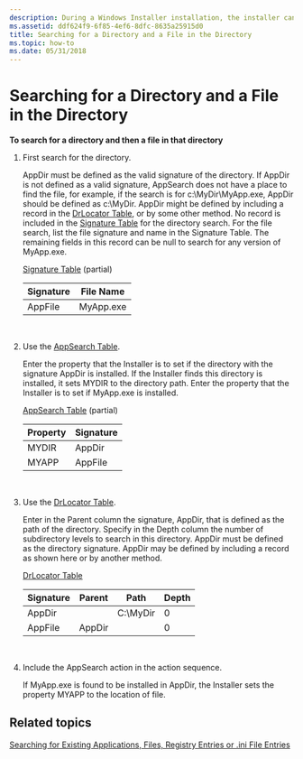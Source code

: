 ```yaml
---
description: During a Windows Installer installation, the installer can search for a directory and a file in that directory.
ms.assetid: ddf624f9-6f85-4ef6-8dfc-8635a25915d0
title: Searching for a Directory and a File in the Directory
ms.topic: how-to
ms.date: 05/31/2018
---
```


# Searching for a Directory and a File in the Directory

**To search for a directory and then a file in that directory**

1.  First search for the directory.

    AppDir must be defined as the valid signature of the directory. If AppDir is not defined as a valid signature, AppSearch does not have a place to find the file, for example, if the search is for c:\\MyDir\\MyApp.exe, AppDir should be defined as c:\\MyDir. AppDir might be defined by including a record in the [DrLocator Table](drlocator-table.md), or by some other method. No record is included in the [Signature Table](signature-table.md) for the directory search. For the file search, list the file signature and name in the Signature Table. The remaining fields in this record can be null to search for any version of MyApp.exe.

    [Signature Table](signature-table.md) (partial)

    

    | Signature          | File Name            |
    |--------------------|----------------------|
    | AppFile<br/> | MyApp.exe<br/> |

    

     

2.  Use the [AppSearch Table](appsearch-table.md).

    Enter the property that the Installer is to set if the directory with the signature AppDir is installed. If the Installer finds this directory is installed, it sets MYDIR to the directory path. Enter the property that the Installer is to set if MyApp.exe is installed.

    [AppSearch Table](appsearch-table.md) (partial)

    

    | Property         | Signature          |
    |------------------|--------------------|
    | MYDIR<br/> | AppDir<br/>  |
    | MYAPP<br/> | AppFile<br/> |

    

     

3.  Use the [DrLocator Table](drlocator-table.md).

    Enter in the Parent column the signature, AppDir, that is defined as the path of the directory. Specify in the Depth column the number of subdirectory levels to search in this directory. AppDir must be defined as the directory signature. AppDir may be defined by including a record as shown here or by another method.

    [DrLocator Table](drlocator-table.md)

    

    | Signature | Parent | Path      | Depth |
    |-----------|--------|-----------|-------|
    | AppDir    |        | C:\\MyDir | 0     |
    | AppFile   | AppDir |           | 0     |

    

     

4.  Include the AppSearch action in the action sequence.

    If MyApp.exe is found to be installed in AppDir, the Installer sets the property MYAPP to the location of file.

## Related topics

<dl> <dt>

[Searching for Existing Applications, Files, Registry Entries or .ini File Entries](searching-for-existing-applications-files-registry-entries-or--ini-file-entries.md)
</dt> </dl>

 

 




